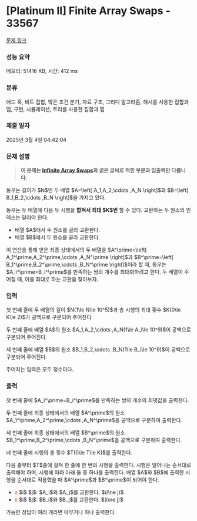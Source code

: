 # [Platinum II] Finite Array Swaps - 33567 

[문제 링크](https://www.acmicpc.net/problem/33567) 

### 성능 요약

메모리: 51416 KB, 시간: 412 ms

### 분류

애드 혹, 비트 집합, 많은 조건 분기, 자료 구조, 그리디 알고리즘, 해시를 사용한 집합과 맵, 구현, 시뮬레이션, 트리를 사용한 집합과 맵

### 제출 일자

2025년 3월 4일 04:42:04

### 문제 설명

<blockquote>
<p><strong>이 문제는 <a href="/problem/33559" target="_blank">Infinite Array Swaps</a>와 굵은 글씨로 적힌 부분과 입출력만 다릅니다.</strong></p>
</blockquote>

<p>동우는 길이가 $N$인 두 배열 $A=\left[ A_1,A_2,\cdots ,A_N \right]$과 $B=\left[ B_1,B_2,\cdots ,B_N \right]$을 가지고 있다.</p>

<p>동우는 두 배열에 다음 두 시행을 <strong>합쳐서 최대 $K$번</strong> 할 수 있다. 교환하는 두 원소의 인덱스는 달라야 한다.</p>

<ul>
	<li>배열 $A$에서 두 원소를 골라 교환한다.</li>
	<li>배열 $B$에서 두 원소를 골라 교환한다.</li>
</ul>

<p>이 연산을 통해 얻은 최종 상태에서의 두 배열을 $A^\prime=\left[ A_1^\prime,A_2^\prime,\cdots ,A_N^\prime \right]$과 $B^\prime=\left[ B_1^\prime,B_2^\prime,\cdots ,B_N^\prime \right]$이라 할 때, 동우는 $A_i^\prime=B_i^\prime$를 만족하는 쌍의 개수를 최대화하려고 한다. 두 배열이 주어질 때, 이를 최대로 하는 교환을 찾아보자.</p>

### 입력 

 <p>첫 번째 줄에 두 배열의 길이 $N(1\le N\le 10^5)$과 총 시행의 최대 횟수 $K(0\le K\le 2)$가 공백으로 구분되어 주어진다.</p>

<p>두 번째 줄에 배열 $A$의 원소 $A_1,A_2,\cdots ,A_N(1\le A_i\le 10^9)$이 공백으로 구분되어 주어진다.</p>

<p>세 번째 줄에 배열 $B$의 원소 $B_1,B_2,\cdots ,B_N(1\le B_i\le 10^9)$이 공백으로 구분되어 주어진다.</p>

<p>주어지는 입력은 모두 정수이다.</p>

### 출력 

 <p>첫 번째 줄에 $A_i^\prime=B_i^\prime$를 만족하는 쌍의 개수의 최댓값을 출력한다.</p>

<p>두 번째 줄에 최종 상태에서의 배열 $A^\prime$의 원소 $A_1^\prime,A_2^\prime,\cdots ,A_N^\prime$을 공백으로 구분하여 출력한다.</p>

<p>세 번째 줄에 최종 상태에서의 배열 $B^\prime$의 원소 $B_1^\prime,B_2^\prime,\cdots ,B_N^\prime$을 공백으로 구분하여 출력한다.</p>

<p>네 번째 줄에 시행의 총 횟수 $T(0\le T\le K)$를 출력한다.</p>

<p>다음 줄부터 $T$줄에 걸쳐 한 줄에 한 번의 시행을 출력한다. 시행은 일어나는 순서대로 출력해야 하며, 시행에 따라 아래 둘 중 하나를 출력한다. 배열 $A$와 $B$에 출력한 시행을 순서대로 적용했을 때 $A^\prime$과 $B^\prime$이 되어야 한다.</p>

<ul>
	<li><span style="color:#e74c3c;"><code>A</code></span> $i$ $j$: $A_i$와 $A_j$를 교환한다. $(i\ne j)$</li>
	<li><span style="color:#e74c3c;"><code>B</code></span> $i$ $j$: $B_i$와 $B_j$를 교환한다. $(i\ne j)$</li>
</ul>

<p>가능한 정답이 여러 개라면 아무거나 하나 출력한다.</p>

